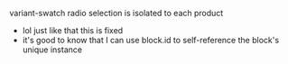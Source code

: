 variant-swatch radio selection is isolated to each product
- lol just like that this is fixed
- it's good to know that I can use block.id to self-reference the block's unique instance